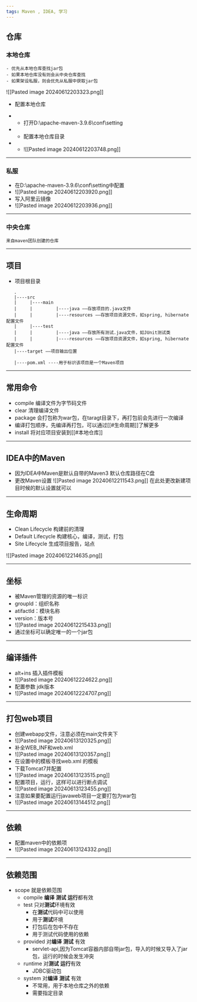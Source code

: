 ```yaml
---
tags: Maven , IDEA, 学习
---
```


## 仓库

### 本地仓库
	- 优先从本地仓库查找jar包
	- 如果本地仓库没有则会从中央仓库查找
	- 如果架设私服，则会优先从私服中获取jar包

![[Pasted image 20240612203323.png]]

- 配置本地仓库

- - 打开D:\apache-maven-3.9.6\conf\setting
-  - 配置本地仓库目录
-  - ![[Pasted image 20240612203748.png]]
---
### 私服
   - 在D:\apache-maven-3.9.6\conf\setting中配置
-  ![[Pasted image 20240612203920.png]]
-  写入阿里云镜像
-  ![[Pasted image 20240612203936.png]]

---
### 中央仓库
    来自maven团队创建的仓库

---
## 项目

- 项目根目录
```
   .
   |----src  
   |     |----main  
   |     |         |----java ——存放项目的.java文件  
   |     |         |----resources ——存放项目资源文件，如spring, hibernate配置文件  
   |     |----test  
   |     |         |----java ——存放所有测试.java文件，如JUnit测试类  
   |     |         |----resources ——存放项目资源文件，如spring, hibernate配置文件  
   |----target ——项目输出位置

   |----pom.xml ----用于标识该项目是一个Maven项目
```

---
## 常用命令

- compile 编译文件为字节码文件
- clear 清理编译文件
- package 会打包称为war包，在taragt目录下，再打包前会先进行一次编译
- 编译打包顺序，先编译再打包，可以通过[[#生命周期]]了解更多
- install 将对应项目安装到[[#本地仓库]]

---
## IDEA中的Maven
- 因为IDEA中Maven是默认自带的Maven3
 默认仓库路径在C盘
 - 更改Maven设置
 ![[Pasted image 20240612211543.png]]
 在此处更改新建项目时候的默认设置就可以


---
## 生命周期

- Clean Lifecycle 构建前的清理
- Default Lifecycle 构建核心，编译，测试，打包
- Site Lifecycle 生成项目报告，站点

![[Pasted image 20240612214635.png]]

---

## 坐标

 - 被Maven管理的资源的唯一标识
 - groupld：组织名称
 - atifactld：模块名称
 - version：版本号
 - ![[Pasted image 20240612215433.png]]
 - 通过坐标可以确定唯一的一个jar包

---

## 编译插件

- alt+ins 插入插件模板
- ![[Pasted image 20240612224622.png]]
- 配置参数 jdk版本
- ![[Pasted image 20240612224707.png]]

---

## 打包web项目

- 创建webapp文件，注意必须在main文件夹下
- ![[Pasted image 20240613120325.png]]
- 补全WEB_INF和web.xml
- ![[Pasted image 20240613120357.png]]
- 在设置中的模板寻找web.xml 的模板
- 下载Tomcat7并配置
- ![[Pasted image 20240613123515.png]]
- 配置项目，运行，这样可以进行断点调试
- ![[Pasted image 20240613123455.png]]
- 注意如果要配置运行javaweb项目一定要打包为war包
- ![[Pasted image 20240613144512.png]]

---

## 依赖

- 配置maven中的依赖项
- ![[Pasted image 20240613124332.png]]
---
## 依赖范围

- scope 就是依赖范围
	- compile **编译** **测试** **运行**都有效
	- test 只对**测试**环境有效
		- 在**测试**代码中可以使用
		- 用于**测试**环境
		- 打包后在包中不存在
		- 用于测试代码使用的依赖
	- provided 对**编译** **测试** 有效
		- servlet-api,因为Tomcat容器内部自带jar包，导入的时候又导入了jar包，运行的时候会发生冲突
	- runtime 对**测试** **运行**有效
		- JDBC驱动包
	- system 对**编译** **测试** 有效
		- 不常用，用于本地仓库之外的依赖
		- 需要指定目录